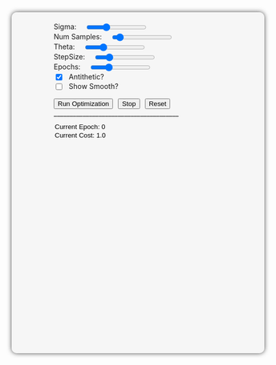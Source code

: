 <style>
  #plot-container-wrapper {
    background-color: rgba(240, 240, 240, 0.5);
    border-radius: 10px;
    box-shadow: 0 0 10px rgba(0, 0, 0, 0.7);
    padding: 20px;
    justify-content: space-between;
    height: 640px;
    display: flex; 
  }
  #plot-container {
    display: flex;
    flex-direction: column;
    justify-content: space-between;
  }
  #plot-container2 {
    display: flex;
    justify-content: space-between;
  }
  #plot-container3 {
    display: flex;
    justify-content: space-between;
  }
  #plot {
    width: 100%;
    height: 80%;
  }
  #plot2 {
    width: 100%;
    aspect-ratio: 2 / 1.09;
  }
  #plot3 {
    width: 100%;
    height: 18%;
  }
  .slider {
    margin-left: 5%;
    width: 30%;
  }
  .textbox {
    border-style: solid; 
    box-shadow: inset 0px 0px 0px 0px black; 
    border: none; 
    background-color: transparent;
  }

@media screen and (max-width: 768px) {
    #plot-container-wrapper {
        max-width: 100%;
    }
    #plot-container {
        max-width: 100%;
    }
    #plot-container2 {
        max-width: 100%;
    }
    #plot-container3 {
        max-width: 100%;
    }
    #plot {
        max-width: 100%;
    }
    #plot2 {
        max-width: 100%;
    }
    #plot3 {
        max-width: 100%;
    }
}

</style>

<div id="plot-container-wrapper">
    <div id="plot-container">
      <div id="plot"></div>
      <div id="plot3"></div>
    </div>
    <div id="plot-container">
      <div style="width: 400px;">       <!-- the slider container-->
        <div style="display: flex">
          <label for="sigma">Sigma:</label>
          <input class="slider" type="range" min="0.33" max="2.5" step="0.01" value="1" id="sigma">
        </div>
        <div style="display: flex">
          <label for="num-samples">Num Samples:</label>
          <input class="slider" type="range" min="2" max="100" step="2" value="10" id="num-samples">
        </div>
        <div style="display: flex">
          <label for="theta">Theta:</label>
          <input class="slider" type="range" min="-4" max="4.0" step="0.1" value="-1.8" id="theta">
        </div>
        <div style="display: flex">
          <label for="stepsize">StepSize:</label>
          <input class="slider" type="range" min="0.001" max="0.5" step="0.01" value="0.1" id="stepsize">
        </div>
        <div style="display: flex">
          <label for="epochs">Epochs:</label>
          <input class="slider" type="range" min="10" max="700" step="1" value="200" id="epochs">
        </div>
        <div style="display: flex">
            <input type="checkbox" id="cb_antithetic" checked>
            <div style="margin-left: 10px;">Antithetic?</div>
        </div>
        <div style="display: flex">
            <input type="checkbox" id="cb_showsmoothed">
            <div style="margin-left: 10px;">Show Smooth?</div>
        </div>
        <div style="display: flex;">
          <button style="float: left; margin-top: 14px;" onclick="optimize()">Run Optimization</button>
          <button style="float: left; margin-left: 10px; margin-top: 14px;" onclick="stop_anim()">Stop</button>
          <button style="float: left; margin-left: 10px; margin-top: 14px;" onclick="reset()">Reset</button>
        </div>
        _______________________________________
        <div style="display: flex; margin-top: 10px">
            <input type="text" class="textbox" id="epoch_text" value="Current Epoch: 0">
        </div>
        <div style="display: flex">
            <input type="text" class="textbox" id="cost_text" value="Current Cost: 1.0">
        </div>
        <div id="plot2" style="width: 100%;"></div>
      </div>
    </div>
</div>

<script src="https://cdn.plot.ly/plotly-latest.min.js"></script>
<script>
  
function stepEdge(x) {
	return x < -0.5 ? 1 : (x > 2.5 ? 1 : 0); 
}

function calcGradGaussian(x, sigma) {
		// already sampling the positivized function here 
    return (Math.abs(x) / Math.pow(sigma, 2)) * calcGaussian(x, sigma=sigma);
}

function gradGaussianKernel(x, sigma) {
	return -(x / Math.pow(sigma, 2)) * calcGaussian(x, sigma=sigma);
}

function get_pdf(x, sigma) {
	return 0.5 * sigma * Math.sqrt(2.0 * Math.PI) * x;
}

function calcGaussian(x, sigma) {
  return 1.0 / (sigma * Math.sqrt(2 * Math.PI)) * Math.exp(-Math.pow(x, 2) / (2 * Math.pow(sigma, 2)));
}

// sample from a standard normal, N(0,1)
function boxmueller() {
  return Math.sqrt(-2 * Math.log(Math.random())) * Math.cos(2 * Math.PI * Math.random());
}

// convert standard normal samples to scaled normal 
function sampleGaussian(sigma = 1.0) {
  return sigma * boxmueller();
}

function icdf(x, sigma) {
	if (x > 0.5) {
  	return Math.sqrt(-2.0 * Math.pow(sigma, 2) * Math.log(2.0 * (1.0 - x)));
  } else {
  	return Math.sqrt(-2.0 * Math.pow(sigma, 2) * Math.log(2.0 * x));
  }
}

function clean_random(x) {
	var eps = 0.0001
  if (x < eps) {x += eps;}					// too close to zero 
  if (x - 0.5 < eps) {x -= eps;}		// too close to 0.5
  if (0.5 - x < eps) {x += eps;}		// too close to 0.5
  if (1.0 - x < eps) {x -= eps;}		// too close to 1
  return x; 
} 


function getGradGaussianSamples(n_samples, sigma, antithetic) {
	var samples = [] 
  var f_x = []
  var p_x = []
  for (var i = 0; i < n_samples; i++) {
  	
    var rand = clean_random(Math.random());
    var x_i = icdf(rand, sigma) * (rand < 0.5 ? -1.0 : 1.0); 
    samples.push(x_i);
    
    if (antithetic) {
      var arand = 1.0 - rand; 
      var x_i = icdf(arand, sigma) * (arand < 0.5 ? -1.0 : 1.0); 
      samples.push(x_i);
    }
  }  
  
  // calculcate sample value and pdf 
  for (var i = 0; i<samples.length; i+=1){
    var f_xi = Math.abs(samples[i]) / Math.pow(sigma, 2) * calcGaussian(samples[i], sigma);
    var p_xi = 0.5 * sigma * Math.sqrt(2.0 * Math.PI) * f_xi;
    f_x.push(f_xi);
    p_x.push(p_xi); 
  }
  
  return [samples, f_x, p_x];
}

function getGaussianSamples(n_samples, sigma, antithetic) {
	var samples = []
  var p_x = []
  for (var i = 0; i < n_samples; i++) {
    var x_i = sampleGaussian(sigma);
    samples.push(x_i);
    if (antithetic) {samples.push(x_i * -1.0);}
  }
  
  // calc sample value 
  for (var i = 0; i < samples.length; i+=1) {
  	p_x.push(calcGaussian(samples[i], sigma=sigma));
  }
	return [samples, p_x]; 
}

function mc_estimate(f_x, p_x) {
	var N = f_x.length; 
  var estimate = 0.0; 
  for (var i = 0; i < N; i += 1) {
  	estimate += (f_x[i] / p_x[i]);
  }
  return estimate / N; 
}

function mse(x, y) {
	return Math.pow((x - y), 2); 
 } 

function convolve(theta, n_samples, samples, pdfs, sigma, goal) {
	var outputs = [];
  
  goal = 0.0; 		// after rendering! 
  
  var tmp = []
  for(var i = 0; i < n_samples; i+=1) {
  	var tau = samples[i];
    var w = gradGaussianKernel(tau, sigma);
    
    var theta_p = theta - tau; 
    var fn = stepEdge(theta_p);
    var weighted_fn_val = mse(fn, goal) * w; 
    
    outputs.push(weighted_fn_val); 
  }
  
  var final_estimate = mc_estimate(outputs, pdfs);
  return final_estimate;
}

function avg_list(vals) {
	var average = 0.0; 
	for (var i = 0; i < vals.length; i++) {
  	average += vals[i];
  }
  return average / vals.length; 
}


function optimize() {
	if (run_anim){return;}		// avoid double-running, e.g., when button is clicked while anim is running 
  
	sigma = parseFloat(sigmaSlider.value);
  var theta = parseFloat(thetaSlider.value); 
  var epochs = parseInt(epochsSlider.value);
  var stepsize = parseFloat(stepsizeSlider.value);
  var numSamples = parseInt(numSamplesSlider.value);
  var nsamples_real = antithetic_checkbox.checked ? Math.round(numSamples / 2.0) : numSamples; 

	run_anim = true; 
  Plotly.update('plot', {x: [[theta]], y: [[stepEdge(theta)]]}, {}, 2);
	Plotly.update('plot', {visible: true}, {}, 2);
	
  var gt_theta; gt_theta = 0.0; 
  
  let i = 0; 
  const updateTrace = () => {
    if (i < epochs && run_anim) {
      
      // get gradient by convolving and multiplying by kernel: 
      const [x_i, f_xi, p_xi] = getGradGaussianSamples(numSamples, sigma, antithetic_checkbox.checked);
    
      var grad = convolve(theta, nsamples_real, x_i, p_xi, sigma, gt_theta);
      
      // grad. descent step 
      theta -= stepsize * grad; 
    
    	var cost = mse(stepEdge(theta), gt_theta); 
      update_trajectory([theta, stepEdge(theta), cost]); 
      text_epochs.value = 'Current Epoch: ' + (i+1).toString(); 
      text_cost.value = 'Current Cost: ' + cost.toString() + '.0'; 
      
      // make timeout so that display is able to react 
      setTimeout(updateTrace, 5); 
      i++; 
    }
  }
  
  // call function 
  updateTrace(); 
 }
    
function update_trajectory(values){
  const traj = plot.data[2];
  var xData = traj.x;
	var yData = traj.y;
  xData.push(values[0]); 
  yData.push(values[1]);
  Plotly.update('plot', {x: [xData], y: [yData]}, {}, 2);
  update_triangle(values[0]); 
}


defaults = {'sigma': 1.0, 'nsamples': 10, 'epochs': 600, 'stepsize': 0.1, 'theta': -2.0};

// Define the data for the Gaussian distribution
var x = [], y_gauss = [], y_gradgauss = [], y_step = [], sigma = 1;
for (var i = -5; i < 5; i += 0.01) {
  x.push(i);
  y_step.push(stepEdge(i));
  y_gauss.push(calcGaussian(i, sigma = sigma));
  y_gradgauss.push(calcGradGaussian(i, sigma=sigma));
}

// Create the initial plot, declare all the traces 
var gaussianTrace = {
  x: x,
  y: y_gauss,
  name: 'Gaussian',
  type: 'scatter',
  opacity: 0.25
};
var gradGaussianTrace = {
  x: x,
  y: y_gradgauss,
  name: 'Grad. of Gaussian',
  type: 'scatter',
  marker: {color: 'rgb(0, 0, 0)'}
};
var stepTrace = {
  x: x,
  y: y_step,
  name: 'Cost Function',
  type: 'scatter',
  marker: {color: 'orange'}
};
var sampleTrace = {
    x: [],
    y: [],
    name: 'Samples',
    showlegend: false,
    mode: 'markers',
    opacity: 0.5,
    marker: {
      size: 7,
      symbol: 'diamond',
      color: 'black'
    }
};
var sampleTrace_gg = {
    x: [],
    y: [],
    name: 'Samples_gg',
    showlegend: false,
    mode: 'markers',
    opacity: 0.8,
    marker: {
      size: 7,
      symbol: 'diamond',
      color: 'black'
    }
};  
var smoothedFn = {
  x: [],
  y: [],
  name: 'Smoothed',
  type: 'scatter',
  marker: {color: 'rgb(255, 0, 255)'}
};
var verticalZero = {
  x: [0.0, 0.0, 0.0, 0.0, 0.0, 0.0, 0.0, 0.0, 0.0, 0.0, 0.0, 0.0, 0.0, 0.0, 0.0, 0.0, 0.0, 0.0, 0.0, 0.0, 0.0, 0.0],
  y: [0.0, 0.1, 0.2, 0.3, 0.4, 0.5, 0.6, 0.7, 0.8, 0.9, 1.0, 0.0, 0.1, 0.2, 0.3, 0.4, 0.5, 0.6, 0.7, 0.8, 0.9, 1.0],
  name: '',
  showlegend: false,
  type: 'scatter',
  opacity: 0.75,
  line: {color: 'black', 'width': 0.5},
};
var pxTrace = {
  x: [-5.0, -4.0, -3.0, -2.0, -1.0, 0.0, 1, 2, 3, 4, 5, -5.0, -4.0, -3.0, -2.0, -1.0, 0.0, 1, 2, 3, 4, 5],
  y: [0, 0, 0, 0, 0, 0, 0, 0, 0, 0, 0, 0, 0, 0, 0, 0, 0, 0, 0, 0, 0, 0],
  name: '',
  showlegend: false,
  type: 'scatter',
  opacity: 0.75,
  marker: {color: 'black', size: 2, line: {color: 'black', width: 2}}
};
var trajectory = {
	x: [defaults.theta], 
  y: [1.0], 
  name: 'Triangle Center', 
  type: 'scatter', 
  mode: 'markers',
  marker: {color: 'lime', size: 10, line: {color: 'grey', width: 1}}
};
var layout = {
  title: '1D Example: Differentiating Through Plateaus',
  xaxis: {title: 'x', 'range': [-5, 5], zeroline: false},
  yaxis: {title: 'y', 'range': [-0.1, 1.2]},
  legend: {orientation: 'h', y: 0.0, xanchor: 'center', x: 0.5},
  /*shapes: [{type: 'rect',
           xref: 'x',
           yref: 'paper',
           x0: -1.5,
           y0: 0.075,
           x1: 1.5,
           y1: 0.15,
           fillcolor: 'royalblue',
           opacity: 0.6,
           layer: 'below',
           line: {width: 0}}],*/
};
var layoutLower = {
  xaxis: {title: '', 'range': [-5, 5]},
  yaxis: {title: '', 'range': [-0.1, 1.2]},
  legend: {orientation: 'h', y: 0.0, xanchor: 'center', x: 0.5},
  margin: {t: 10, b: 10, l: 25, r: 10},
  autosize: true
};
var layoutPxPlot = {
  xaxis: {title: '', 'range': [-5, 5], zeroline: false, showgrid: false},
  yaxis: {title: '', 'range': [-0.2, 0.7], showgrid: false, tickmode: 'array', tickvals: [0],
    showticklabels: false},
  legend: {orientation: 'h', y: 0.0, xanchor: 'center', x: 0.5},
  margin: {t: 2, b: 2, l: 80, r: 80},
  shapes: [{type: 'path',
      			path: 'M 0 0 L 1 0.4 L 2 0 Z',
      			xref: 'x',
      			yref: 'y',
      			fillcolor: 'red',
      			opacity: 0.6,
      			line: {width: 1}}, 
      		 {type: 'rect',
            xref: 'x',
            yref: 'y',
            x0: 0.80,
            y0: 0.0,
            x1: 1.2,
            y1: 0.2,
            fillcolor: 'grey',
            opacity: 0.6,
            line: {width: 1}}],
};

Plotly.newPlot('plot', [stepTrace, 
                        smoothedFn,
                        trajectory], layout);
Plotly.newPlot('plot2', [gaussianTrace,
                         gradGaussianTrace,
                         sampleTrace,
                         sampleTrace_gg,verticalZero], layoutLower);
Plotly.newPlot('plot3', [pxTrace], layoutPxPlot);
                        
function reset_textboxes() {
	text_cost.value = 'Current Cost: 1.0'; 
  text_epochs.value = 'Current Epoch: 0';
}

function reset(incl_plots=true) {
	sigmaSlider.value = defaults.sigma; 
  thetaSlider.value = defaults.theta;
  epochsSlider.value = defaults.epochs; 
  stepsizeSlider.value = defaults.stepsize; 
  numSamplesSlider.value = defaults.nsamples; 
  smoothed_checkbox.checked = false;
  antithetic_checkbox.checked = true;
  reset_textboxes(); 
  update_triangle();
  if (incl_plots) update_plots();
}

var sigmaSlider = document.getElementById('sigma');
var thetaSlider = document.getElementById('theta');
var epochsSlider = document.getElementById('epochs');
var stepsizeSlider = document.getElementById('stepsize');
var numSamplesSlider = document.getElementById('num-samples');
var smoothed_checkbox = document.getElementById('cb_showsmoothed');
var antithetic_checkbox = document.getElementById('cb_antithetic');

var text_cost = document.getElementById('cost_text')
var text_epochs = document.getElementById('epoch_text')

reset(incl_plots=false); 		// set default values to sliders 

var run_anim = false; 

thetaSlider.addEventListener('input', function() {
	update_triangle()
  update_plots(resample=false);
  stop_anim(); 
  reset_textboxes(); 
});

[epochsSlider, stepsizeSlider].forEach(function(element) {
   element.addEventListener('input', function() {
      update_plots(resample=false);
      stop_anim(); 
      reset_textboxes(); 
   });
});

[sigmaSlider, numSamplesSlider,antithetic_checkbox, smoothed_checkbox].forEach(function(element) {
   element.addEventListener('input', function() {
      update_plots(resample=true);
      stop_anim(); 
      reset_textboxes(); 
   });
});

function stop_anim() {
	run_anim = false; 
}

function theta_to_triPath(th) {
	// expects a single theta parameter, returns a triangle path that is used to update the layout 
  var w = 1.4; 		// tri width 
  var y = 0.0; 
  var h = 0.5; 
  var tripath = 'M ' + (th-w).toString() + ' ' + y.toString() + ' L ' + th.toString() + ' ' + (y+h).toString() + ' L ' + (th+w).toString() + ' '+ y.toString() +' Z';
  return tripath; 
}

function update_triangle(theta=999) {
	if (theta==999) {
		theta = parseFloat(thetaSlider.value); 		// default value, never passed, read from slider 
  }
  var tripath = theta_to_triPath(theta); 
  var update = {'shapes[0].path': tripath};
  Plotly.relayout('plot3', update);
}

function update_plots(resample=true){
	
  if (!smoothed_checkbox.checked) {Plotly.update('plot', {visible: false}, {}, 1);}
  else {Plotly.update('plot', {visible: true}, {}, 1);}
  
  sigma = parseFloat(sigmaSlider.value);
  var theta_init = parseFloat(thetaSlider.value);
  var numSamples = parseInt(numSamplesSlider.value);
  
  // remove (potential) trajectory 
  Plotly.update('plot', {visible: true}, {}, 2);
  Plotly.update('plot', {x: [[theta_init]], y: [[stepEdge(theta_init)]]}, {}, 2); 
  
  // update gaussian plots: for gradgaussian, plot pdf, to have same scale easier 
  for (var i = 0; i < x.length; i++) {
    y_gauss[i] = calcGaussian(x[i], sigma = sigma);
    y_gradgauss[i] = 0.5 * sigma * Math.sqrt(2.0 * Math.PI) * calcGradGaussian(x[i], sigma=sigma);		
  }
  Plotly.update('plot2', {y: [y_gauss]}, {}, 0,);				// {} is update for layout, 0 is selector index
  Plotly.update('plot2', {y: [y_gradgauss]}, {}, 1,);		// {} is update for layout, 0 is selector index
  
  
    // update samples: get samples and update the plots 
    var nsamples_real = antithetic_checkbox.checked ? Math.floor(numSamples / 2.0) : numSamples; 
    if (resample) {
    const [xsampled_gauss, ysampled_gauss] = getGaussianSamples(nsamples_real, sigma, antithetic_checkbox.checked);
    const [x_gradG, y_gradG, pdf_gradG] = getGradGaussianSamples(nsamples_real, sigma, antithetic_checkbox.checked);
  
    Plotly.update('plot2', {x: [xsampled_gauss], y: [ysampled_gauss]}, {}, 2);		
    Plotly.update('plot2', {x: [x_gradG], y: [pdf_gradG]}, {}, 3);
  }
  
  if (!smoothed_checkbox.checked) {
  	return;
  } else {
  	if (!resample) {return;}
  
    // go through all x's, for every x make a "smoothed" y-val by sampling N pts from the current
    // x coordinate, and then query and avg their fn val 
    var smoothed = []
    for(var i = 0; i < x.length; i+=1) {
      var theta = x[i]		// go from -5 to 5 

			// we concolve with the Gaussian, not the grad.gaussian! 
      //const [xg, yg, pdf_g] = getGradGaussianSamples(nsamples_real, sigma, antithetic_checkbox.checked);
      const [xg, yg] = getGaussianSamples(nsamples_real, sigma, antithetic_checkbox.checked);

      var fn_avg; fn_avg = 0.0;
      for (var j=0; j < xg.length; j+=1) {
        var theta_perturbed = theta - xg[j]; 
        fn_avg += stepEdge(theta_perturbed);
      }

      smoothed.push(fn_avg / numSamples); 
    }

    Plotly.update('plot', {x: [x], y: [smoothed]}, {}, 1);
  }
}


</script>